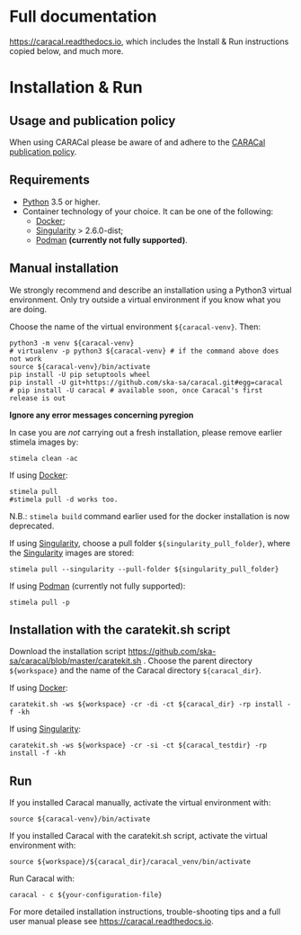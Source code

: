 # Full documentation
https://caracal.readthedocs.io, which includes the Install & Run instructions copied below, and much more.

# Installation & Run

## Usage and publication policy

When using CARACal please be aware of and adhere to the [CARACal publication policy](https://docs.google.com/document/d/12LjHM_e1G4kWRfCLcz0GgM8rlXOny23vVdcriiA8ayU).

## Requirements
- [Python](https://www.python.org) 3.5 or higher.
- Container technology of your choice. It can be one of the following:
  - [Docker](https://www.docker.com);
  - [Singularity](https://github.com/sylabs/singularity) > 2.6.0-dist;
  - [Podman](https://podman.io) **(currently not fully supported)**.

## Manual installation

We strongly recommend and describe an installation using a Python3 virtual environment. Only try outside a virtual environment if you know what you are doing.

Choose the name of the virtual environment `${caracal-venv}`. Then:

```
python3 -m venv ${caracal-venv}
# virtualenv -p python3 ${caracal-venv} # if the command above does not work
source ${caracal-venv}/bin/activate
pip install -U pip setuptools wheel
pip install -U git+https://github.com/ska-sa/caracal.git#egg=caracal
# pip install -U caracal # available soon, once Caracal's first release is out
```
**Ignore any error messages concerning pyregion**

In case you are *not* carrying out a fresh installation, please remove earlier stimela images by:

```
stimela clean -ac

```

If using [Docker](https://www.docker.com):
```
stimela pull
#stimela pull -d works too.
```
N.B.: `stimela build` command earlier used for the docker installation is now deprecated.

If using [Singularity](https://github.com/sylabs/singularity), choose a pull folder `${singularity_pull_folder}`, where the [Singularity](https://github.com/sylabs/singularity) images are stored:

```  
stimela pull --singularity --pull-folder ${singularity_pull_folder}
```

If using [Podman](https://podman.io) (currently not fully supported):
```
stimela pull -p
``` 

## Installation with the caratekit.sh script

Download the installation script https://github.com/ska-sa/caracal/blob/master/caratekit.sh . Choose the parent directory `${workspace}` and the name of the Caracal directory `${caracal_dir}`.

If using [Docker](https://www.docker.com):

```
caratekit.sh -ws ${workspace} -cr -di -ct ${caracal_dir} -rp install -f -kh
```

If using [Singularity](https://github.com/sylabs/singularity):

```
caratekit.sh -ws ${workspace} -cr -si -ct ${caracal_testdir} -rp install -f -kh
```

## Run

If you installed Caracal manually, activate the virtual environment with:
```
source ${caracal-venv}/bin/activate
```

If you installed Caracal with the caratekit.sh script, activate the virtual environment with:
```
source ${workspace}/${caracal_dir}/caracal_venv/bin/activate
```

Run Caracal with:

```
caracal - c ${your-configuration-file}
```

For more detailed installation instructions, trouble-shooting tips and a full user manual please see https://caracal.readthedocs.io.
